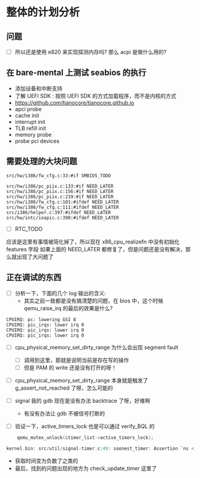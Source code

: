 # 整体的计划分析

## 问题
- [ ] 所以还是使用 e820 来实现探测内存吗? 那么 acpi 是做什么用的?

## 在 bare-mental 上测试 seabios 的执行
- 添加设备和中断支持
- 了解 UEFI SDK : 按照 UEFI SDK 的方式加载程序，而不是内核的方式
- https://github.com/tianocore/tianocore.github.io
- apci probe
- cache init
- interrupt init
- TLB refill init
- memory probe
- probe pci devices

## 需要处理的大块问题
```plain
src/hw/i386/fw_cfg.c:33:#if SMBIOS_TODO
```

```plain
src/hw/i386/pc_piix.c:133:#if NEED_LATER
src/hw/i386/pc_piix.c:156:#if NEED_LATER
src/hw/i386/pc_piix.c:219:#if NEED_LATER
src/hw/i386/fw_cfg.c:101:#ifdef NEED_LATER
src/hw/i386/fw_cfg.c:111:#ifdef NEED_LATER
src/i386/helper.c:397:#ifdef NEED_LATER
src/hw/intc/ioapic.c:398:#ifdef NEED_LATER
```
- [ ] RTC_TODO

应该是这里有事情被简化掉了，所以现在 x86_cpu_realizefn 中没有初始化 features 字段
如果上面的 NEED_LATER 都修复了，但是问题还是没有解决，那么就出现了大问题了

## 正在调试的东西
- [ ] 分析一下，下面的几个 log 输出的含义:
  - 其实之前一致都是没有搞清楚的问题，在 bios 中，这个时候 qemu_raise_irq 的最后的效果是什么?
```plain
CPUIRQ: pc: lowering GSI 8
CPUIRQ: pic_irqs: lower irq 0
CPUIRQ: pic_irqs: lower irq 0
CPUIRQ: pic_irqs: lower irq 0
```

- [ ] cpu_physical_memory_set_dirty_range 为什么会出现 segment fault
  - [ ] 调用到这里，那就是说明当前是存在写的操作
  - [ ] 但是 PAM 的 write 还是没有打开的呀！

- [ ] cpu_physical_memory_set_dirty_range 本身就是触发了 g_assert_not_reached 了呀，怎么可能的

- [ ] signal 我的 gdb 现在是没有办法 backtrace 了呀，好难啊
  - 有没有办法让 gdb 不被信号打断的

- [ ] 验证一下，active_timers_lock 也是可以通过 verify_BQL 的
```c
    qemu_mutex_unlock(&timer_list->active_timers_lock);
```


```c
kernel.bin: src/util/signal-timer.c:49: soonest_timer: Assertion `ns < 1000 * 1000 * 1000' failed.
```
- 获取时间变为负数了之类的
- 最后，找到的问题出现的地方为 check_update_timer 这里了
